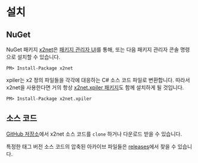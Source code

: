 # 설치

## NuGet

NuGet 패키지 [x2net](https://www.nuget.org/packages/x2net)은
[패키지 관리자 UI](https://docs.microsoft.com/ko-kr/nuget/tools/package-manager-ui)를 통해,
또는 다음 패키지 관리자 콘솔 명령으로 설치할 수 있습니다.

```
PM> Install-Package x2net
```

xpiler는 x2 정의 파일들을 각각에 대응하는 C# 소스 코드 파일로 변환합니다. 따라서 x2net을
사용한다면 거의 항상 [x2net.xpiler 패키지](https://www.nuget.org/packages/x2net.xpiler)도
함께 설치하게 될 것입니다.

```
PM> Install-Package x2net.xpiler
```

## 소스 코드

[GitHub 저장소](https://github.com/jaykang920/x2net)에서 x2net 소스 코드를 `clone`
하거나 다운로드 받을 수 있습니다.

특정한 태그 버전 소스 코드의 압축된 아카이브 파일들은
[releases](https://github.com/jaykang920/x2net/releases)에서 찾을 수 있습니다.
